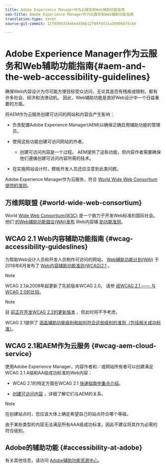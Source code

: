 ```yaml
---
title: Adobe Experience Manager作为云服务和Web辅助功能指南
seo-title: Adobe Experience Manager作为云服务和Web辅助功能指南
translation-type: tm+mt
source-git-commit: 11f0509334ebe4456612789fd415a3099687dc64

---
```



# Adobe Experience Manager作为云服务和Web辅助功能指南{#aem-and-the-web-accessibility-guidelines}

确保Web内容设计为尽可能方便目标受众访问，无论其是否有残疾或限制，都有许多社会、经济和法律动机。 因此，Web辅助功能是良好Web设计中一个日益重要的方面。

将AEM作为云服务创建可访问的网站和内容会产生影响：

* 负责配置Adobe Experience Manager(AEM)以确保正确启用辅助功能的管理员。

* 使用这些功能创建可访问网站的作者。

   * 创建可访问内容是一个过程。 AEM提供了这些功能，但内容作者需要确保他们遵循创建可访问内容所需的技术。

* 在实施网站设计时，模板开发人员还应注意到此类问题。

Adobe Experience Manager作为云服务，符合 [World Wide Web Consortium](#wcag-accessibility-guideslines)[提供的准则](#world-wide-web-consortium)。

## 万维网联盟 {#world-wide-web-consortium}

World [Wide Web Consortium(W3C)](https://www.w3.org/) 是一个致力于开发Web标准的国际社会。 他们 [的Web辅助功能倡议(WAI)发布](https://www.w3.org/WAI/) Web内容辅 [助功能准则](#wcag-accessibility-guidelines)。

## WCAG 2.1 Web内容辅助功能指南 {#wcag-accessibility-guideslines}

为帮助Web设计人员和开发人员制作可访问的网站， [Web辅助功能计划(WAI)](https://www.w3.org/WAI/) 于2018年6月发布了 [Web内容辅助功能准则(WCAG)2.1](https://www.w3.org/TR/WCAG/) 。

>[!NOTE]
> 
> WCAG 2.1从2008年起更新了先前版本WCAG 2.0。 请参 [阅WCAG 2.1 —— 与WCAG 2.0的比较](https://www.w3.org/TR/WCAG21/#comparison-with-wcag-2-0)。

>[!NOTE]
> 
>目 [前正在开发WCAG 2.2的更新版本](https://www.w3.org/TR/WCAG22/) ，但此时将不予考虑。


WCAG 2.1提供了 [涵盖辅助功能级别和如何符合这些级别的准则（包括相关成功标准）](https://www.w3.org/TR/WCAG/#conformance)。

## WCAG 2.1和AEM作为云服务 {#wcag-aem-cloud-service}

使用Adobe Experience Manager，内容作者和／或网站所有者可以创建满足WCAG 2.1 A级和AA级成功标准的Web内容：

* WCAG 2.1的特定方面在WCAG 2.1 [快速指南中重点介绍](/help/onboarding/accessibility/quick-guide-wcag.md)。

* [创建可访问内容](/help/sites-cloud/authoring/fundamentals/accessible-content.md) ，详细了解它们与AEM的关系。

>[!NOTE]
> 
>在创建站点时，您应该大体上确定希望自己的站点符合哪个等级。
>
>由于某些类型的内容无法满足所有AAA级成功标准，因此不建议将其作为必需的符合级别。

<!--
* [Configuring the Rich Text Editor for Producing Accessible Sites](/help/sites-administering/rte-accessible-content.md)
  Guidelines on how administrators can configure AEM for producing accessible content.
-->

<!--
* [Creating Accessible Adaptive Forms](/help/forms/using/creating-accessible-adaptive-forms.md)
  Adobe Experience Manager (AEM) includes a number of features and capabilities that enhance the usability of adaptive forms for users with different abilities. The solution also assists form authors in creating accessible adaptive forms.
-->

## Adobe的辅助功能 {#accessibility-at-adobe}

有关其他信息，请访问 [Adobe辅助功能资源中心](https://www.adobe.com/accessibility/)。


